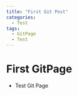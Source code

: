 ```yaml
---
title: "First Git Post"
categories:
  - Test
tags:
  - GitPage
  - Test
---
```


# First GitPage

- Test Git Page